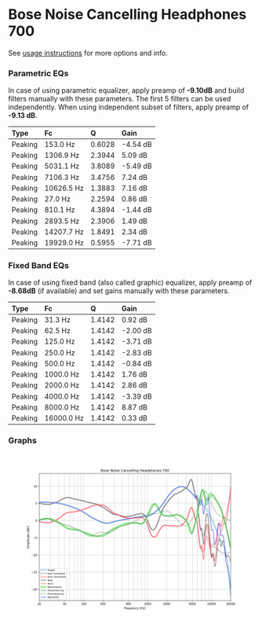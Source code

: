 # Bose Noise Cancelling Headphones 700
See [usage instructions](https://github.com/jaakkopasanen/AutoEq#usage) for more options and info.

### Parametric EQs
In case of using parametric equalizer, apply preamp of **-9.10dB** and build filters manually
with these parameters. The first 5 filters can be used independently.
When using independent subset of filters, apply preamp of **-9.13 dB**.

| Type    | Fc         |      Q | Gain     |
|:--------|:-----------|:-------|:---------|
| Peaking | 153.0 Hz   | 0.6028 | -4.54 dB |
| Peaking | 1306.9 Hz  | 2.3944 | 5.09 dB  |
| Peaking | 5031.1 Hz  | 3.8089 | -5.49 dB |
| Peaking | 7106.3 Hz  | 3.4756 | 7.24 dB  |
| Peaking | 10626.5 Hz | 1.3883 | 7.16 dB  |
| Peaking | 27.0 Hz    | 2.2594 | 0.86 dB  |
| Peaking | 810.1 Hz   | 4.3894 | -1.44 dB |
| Peaking | 2893.5 Hz  | 2.3906 | 1.49 dB  |
| Peaking | 14207.7 Hz | 1.8491 | 2.34 dB  |
| Peaking | 19929.0 Hz | 0.5955 | -7.71 dB |

### Fixed Band EQs
In case of using fixed band (also called graphic) equalizer, apply preamp of **-8.68dB**
(if available) and set gains manually with these parameters.

| Type    | Fc         |      Q | Gain     |
|:--------|:-----------|:-------|:---------|
| Peaking | 31.3 Hz    | 1.4142 | 0.92 dB  |
| Peaking | 62.5 Hz    | 1.4142 | -2.00 dB |
| Peaking | 125.0 Hz   | 1.4142 | -3.71 dB |
| Peaking | 250.0 Hz   | 1.4142 | -2.83 dB |
| Peaking | 500.0 Hz   | 1.4142 | -0.84 dB |
| Peaking | 1000.0 Hz  | 1.4142 | 1.76 dB  |
| Peaking | 2000.0 Hz  | 1.4142 | 2.86 dB  |
| Peaking | 4000.0 Hz  | 1.4142 | -3.39 dB |
| Peaking | 8000.0 Hz  | 1.4142 | 8.87 dB  |
| Peaking | 16000.0 Hz | 1.4142 | 0.33 dB  |

### Graphs
![](./Bose%20Noise%20Cancelling%20Headphones%20700.png)